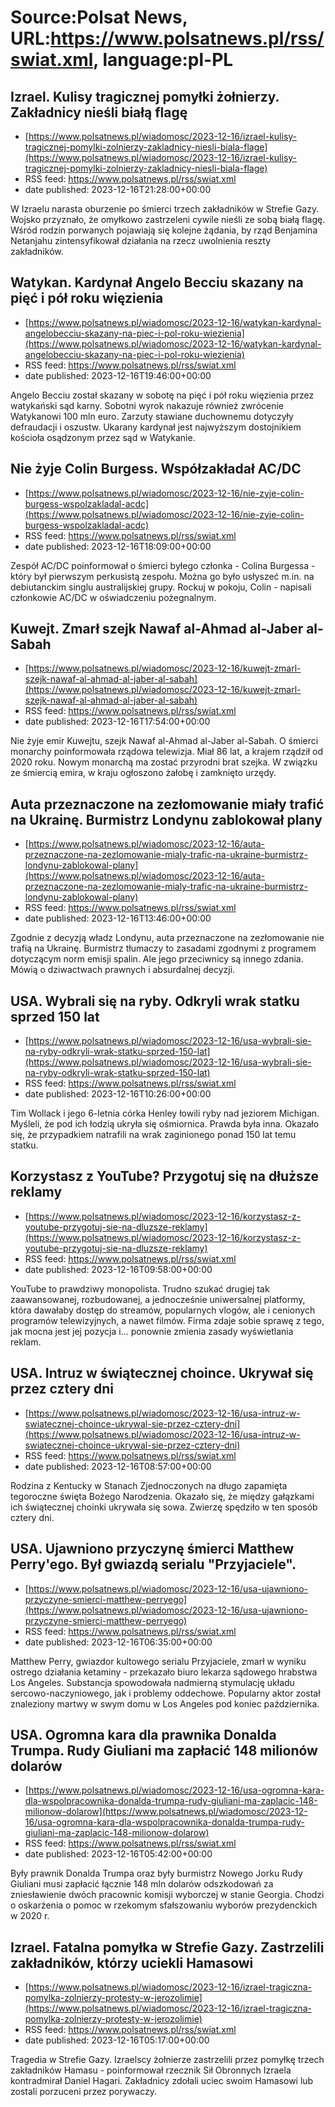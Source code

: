 # Source:Polsat News, URL:https://www.polsatnews.pl/rss/swiat.xml, language:pl-PL

## Izrael. Kulisy tragicznej pomyłki żołnierzy. Zakładnicy nieśli białą flagę
 - [https://www.polsatnews.pl/wiadomosc/2023-12-16/izrael-kulisy-tragicznej-pomylki-zolnierzy-zakladnicy-niesli-biala-flage](https://www.polsatnews.pl/wiadomosc/2023-12-16/izrael-kulisy-tragicznej-pomylki-zolnierzy-zakladnicy-niesli-biala-flage)
 - RSS feed: https://www.polsatnews.pl/rss/swiat.xml
 - date published: 2023-12-16T21:28:00+00:00

W Izraelu narasta oburzenie po śmierci trzech zakładników w Strefie Gazy. Wojsko przyznało, że omyłkowo zastrzeleni cywile nieśli ze sobą białą flagę. Wśród rodzin porwanych pojawiają się kolejne żądania, by rząd Benjamina Netanjahu zintensyfikował działania na rzecz uwolnienia reszty zakładników.

## Watykan. Kardynał Angelo Becciu skazany na pięć i pół roku więzienia
 - [https://www.polsatnews.pl/wiadomosc/2023-12-16/watykan-kardynal-angelobecciu-skazany-na-piec-i-pol-roku-wiezienia](https://www.polsatnews.pl/wiadomosc/2023-12-16/watykan-kardynal-angelobecciu-skazany-na-piec-i-pol-roku-wiezienia)
 - RSS feed: https://www.polsatnews.pl/rss/swiat.xml
 - date published: 2023-12-16T19:46:00+00:00

Angelo Becciu został skazany w sobotę na pięć i pół roku więzienia przez watykański sąd karny. Sobotni wyrok nakazuje również zwrócenie Watykanowi 100 mln euro. Zarzuty stawiane duchownemu dotyczyły defraudacji i oszustw. Ukarany kardynał jest najwyższym dostojnikiem kościoła osądzonym przez sąd w Watykanie.

## Nie żyje Colin Burgess. Współzakładał AC/DC
 - [https://www.polsatnews.pl/wiadomosc/2023-12-16/nie-zyje-colin-burgess-wspolzakladal-acdc](https://www.polsatnews.pl/wiadomosc/2023-12-16/nie-zyje-colin-burgess-wspolzakladal-acdc)
 - RSS feed: https://www.polsatnews.pl/rss/swiat.xml
 - date published: 2023-12-16T18:09:00+00:00

Zespół AC/DC poinformował o śmierci byłego członka - Colina Burgessa - który był pierwszym perkusistą zespołu. Można go było usłyszeć m.in. na debiutanckim singlu australijskiej grupy. Rockuj w pokoju, Colin - napisali członkowie AC/DC w oświadczeniu pożegnalnym.

## Kuwejt. Zmarł szejk Nawaf al-Ahmad al-Jaber al-Sabah
 - [https://www.polsatnews.pl/wiadomosc/2023-12-16/kuwejt-zmarl-szejk-nawaf-al-ahmad-al-jaber-al-sabah](https://www.polsatnews.pl/wiadomosc/2023-12-16/kuwejt-zmarl-szejk-nawaf-al-ahmad-al-jaber-al-sabah)
 - RSS feed: https://www.polsatnews.pl/rss/swiat.xml
 - date published: 2023-12-16T17:54:00+00:00

Nie żyje emir Kuwejtu, szejk Nawaf al-Ahmad al-Jaber al-Sabah. O śmierci monarchy poinformowała rządowa telewizja. Miał 86 lat, a krajem rządził od 2020 roku. Nowym monarchą ma zostać przyrodni brat szejka. W związku ze śmiercią emira, w kraju ogłoszono żałobę i zamknięto urzędy.

## Auta przeznaczone na zezłomowanie miały trafić na Ukrainę. Burmistrz Londynu zablokował plany
 - [https://www.polsatnews.pl/wiadomosc/2023-12-16/auta-przeznaczone-na-zezlomowanie-mialy-trafic-na-ukraine-burmistrz-londynu-zablokowal-plany](https://www.polsatnews.pl/wiadomosc/2023-12-16/auta-przeznaczone-na-zezlomowanie-mialy-trafic-na-ukraine-burmistrz-londynu-zablokowal-plany)
 - RSS feed: https://www.polsatnews.pl/rss/swiat.xml
 - date published: 2023-12-16T13:46:00+00:00

Zgodnie z decyzją władz Londynu, auta przeznaczone na zezłomowanie nie trafią na Ukrainę. Burmistrz tłumaczy to zasadami zgodnymi z programem dotyczącym norm emisji spalin. Ale jego przeciwnicy są innego zdania. Mówią o dziwactwach prawnych i absurdalnej decyzji.

## USA. Wybrali się na ryby. Odkryli wrak statku sprzed 150 lat
 - [https://www.polsatnews.pl/wiadomosc/2023-12-16/usa-wybrali-sie-na-ryby-odkryli-wrak-statku-sprzed-150-lat](https://www.polsatnews.pl/wiadomosc/2023-12-16/usa-wybrali-sie-na-ryby-odkryli-wrak-statku-sprzed-150-lat)
 - RSS feed: https://www.polsatnews.pl/rss/swiat.xml
 - date published: 2023-12-16T10:26:00+00:00

Tim Wollack i jego 6-letnia córka Henley łowili ryby nad jeziorem Michigan. Myśleli, że pod ich łodzią ukryła się ośmiornica. Prawda była inna. Okazało się, że przypadkiem natrafili na wrak zaginionego ponad 150 lat temu statku.

## Korzystasz z YouTube? Przygotuj się na dłuższe reklamy
 - [https://www.polsatnews.pl/wiadomosc/2023-12-16/korzystasz-z-youtube-przygotuj-sie-na-dluzsze-reklamy](https://www.polsatnews.pl/wiadomosc/2023-12-16/korzystasz-z-youtube-przygotuj-sie-na-dluzsze-reklamy)
 - RSS feed: https://www.polsatnews.pl/rss/swiat.xml
 - date published: 2023-12-16T09:58:00+00:00

YouTube to prawdziwy monopolista. Trudno szukać drugiej tak zaawansowanej, rozbudowanej, a jednocześnie uniwersalnej platformy, która dawałaby dostęp do streamów, popularnych vlogów, ale i cenionych programów telewizyjnych, a nawet filmów. Firma zdaje sobie sprawę z tego, jak mocna jest jej pozycja i… ponownie zmienia zasady wyświetlania reklam.

## USA. Intruz w świątecznej choince. Ukrywał się przez cztery dni
 - [https://www.polsatnews.pl/wiadomosc/2023-12-16/usa-intruz-w-swiatecznej-choince-ukrywal-sie-przez-cztery-dni](https://www.polsatnews.pl/wiadomosc/2023-12-16/usa-intruz-w-swiatecznej-choince-ukrywal-sie-przez-cztery-dni)
 - RSS feed: https://www.polsatnews.pl/rss/swiat.xml
 - date published: 2023-12-16T08:57:00+00:00

Rodzina z Kentucky w Stanach Zjednoczonych na długo zapamięta tegoroczne święta Bożego Narodzenia. Okazało się, że między gałązkami ich świątecznej choinki ukrywała się sowa. Zwierzę spędziło w ten sposób cztery dni.

## USA. Ujawniono przyczynę śmierci Matthew Perry'ego. Był gwiazdą serialu "Przyjaciele".
 - [https://www.polsatnews.pl/wiadomosc/2023-12-16/usa-ujawniono-przyczyne-smierci-matthew-perryego](https://www.polsatnews.pl/wiadomosc/2023-12-16/usa-ujawniono-przyczyne-smierci-matthew-perryego)
 - RSS feed: https://www.polsatnews.pl/rss/swiat.xml
 - date published: 2023-12-16T06:35:00+00:00

Matthew Perry, gwiazdor kultowego serialu Przyjaciele, zmarł w wyniku ostrego działania ketaminy - przekazało biuro lekarza sądowego hrabstwa Los Angeles. Substancja spowodowała nadmierną stymulację układu sercowo-naczyniowego, jak i problemy oddechowe. Popularny aktor został znaleziony martwy w swym domu w Los Angeles pod koniec października.

## USA. Ogromna kara dla prawnika Donalda Trumpa. Rudy Giuliani ma zapłacić 148 milionów dolarów
 - [https://www.polsatnews.pl/wiadomosc/2023-12-16/usa-ogromna-kara-dla-wspolpracownika-donalda-trumpa-rudy-giuliani-ma-zaplacic-148-milionow-dolarow](https://www.polsatnews.pl/wiadomosc/2023-12-16/usa-ogromna-kara-dla-wspolpracownika-donalda-trumpa-rudy-giuliani-ma-zaplacic-148-milionow-dolarow)
 - RSS feed: https://www.polsatnews.pl/rss/swiat.xml
 - date published: 2023-12-16T05:42:00+00:00

Były prawnik Donalda Trumpa oraz były burmistrz Nowego Jorku Rudy Giuliani musi zapłacić łącznie 148 mln dolarów odszkodowań za zniesławienie dwóch pracownic komisji wyborczej w stanie Georgia. Chodzi o oskarżenia o pomoc w rzekomym sfałszowaniu wyborów prezydenckich w 2020 r.

## Izrael. Fatalna pomyłka w Strefie Gazy. Zastrzelili zakładników, którzy uciekli Hamasowi
 - [https://www.polsatnews.pl/wiadomosc/2023-12-16/izrael-tragiczna-pomylka-zolnierzy-protesty-w-jerozolimie](https://www.polsatnews.pl/wiadomosc/2023-12-16/izrael-tragiczna-pomylka-zolnierzy-protesty-w-jerozolimie)
 - RSS feed: https://www.polsatnews.pl/rss/swiat.xml
 - date published: 2023-12-16T05:17:00+00:00

Tragedia w Strefie Gazy. Izraelscy żołnierze zastrzelili przez pomyłkę trzech zakładników Hamasu - poinformował rzecznik Sił Obronnych Izraela kontradmirał Daniel Hagari. Zakładnicy zdołali uciec swoim Hamasowi lub zostali porzuceni przez porywaczy.

